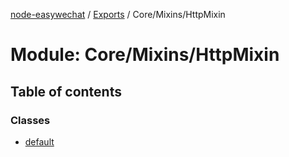 [node-easywechat](../README.md) / [Exports](../modules.md) / Core/Mixins/HttpMixin

# Module: Core/Mixins/HttpMixin

## Table of contents

### Classes

- [default](../classes/Core_Mixins_HttpMixin.default.md)

